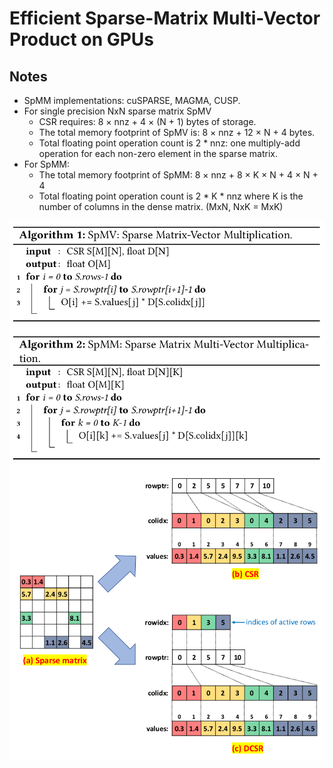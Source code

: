 # Efficient Sparse-Matrix Multi-Vector Product on GPUs

## Notes

* SpMM implementations: cuSPARSE, MAGMA, CUSP.
* For single precision NxN sparse matrix SpMV
  * CSR requires: 8 × nnz + 4 × (N + 1) bytes of storage.
  * The total memory footprint of SpMV is: 8 × nnz + 12 × N + 4 bytes.
  * Total floating point operation count is 2 * nnz: one multiply-add operation for each non-zero element in the sparse matrix.
* For SpMM:
  * The total memory footprint of SpMM: 8 × nnz + 8 × K × N + 4 × N + 4
  * Total floating point operation count is 2 * K * nnz where K is the number of columns in the dense matrix. (MxN, NxK = MxK)

![Algorithm](./figures/code.png)
![CSR](./figures/csr.png)
